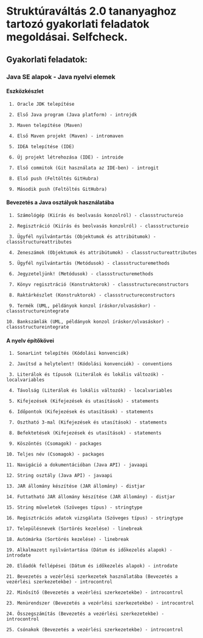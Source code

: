 # Struktúraváltás 2.0 tananyaghoz tartozó gyakorlati feladatok megoldásai. Selfcheck.

## Gyakorlati feladatok:

### Java SE alapok - Java nyelvi elemek

#### Eszközkészlet

     1. Oracle JDK telepítése

     2. Első Java program (Java platform) - introjdk

     3. Maven telepítése (Maven)

     4. Első Maven projekt (Maven) - intromaven
     
     5. IDEA telepítése (IDE)
     
     6. Új projekt létrehozása (IDE) - introide
     
     7. Első commitok (Git használata az IDE-ben) - introgit
     
     8. Első push (Feltöltés GitHubra)
     
     9. Második push (Feltöltés GitHubra)

#### Bevezetés a Java osztályok használatába

     1. Számológép (Kiírás és beolvasás konzolról) - classstructureio

     2. Regisztráció (Kiírás és beolvasás konzolról) - classstructureio

     3. Ügyfél nyilvántartás (Objektumok és attribútumok) - classstructureattributes

     4. Zeneszámok (Objektumok és attribútumok) - classstructureattributes
     
     5. Ügyfél nyilvántartás (Metódusok) - classstructuremethods
     
     6. Jegyzeteljünk! (Metódusok) - classstructuremethods
     
     7. Könyv regisztráció (Konstruktorok) - classstructureconstructors
     
     8. Raktárkészlet (Konstruktorok) - classstructureconstructors
     
     9. Termék (UML, példányok konzol íráskor/olvasáskor) - classstructureintegrate
     
    10. Bankszámlák (UML, példányok konzol íráskor/olvasáskor) - classstructureintegrate

#### A nyelv építőkövei

     1. SonarLint telepítés (Kódolási konvenciók)

     2. Javítsd a helytelent! (Kódolási konvenciók) - conventions

     3. Literálok és típusok (Literálok és lokális változók) - localvariables

     4. Távolság (Literálok és lokális változók) - localvariables

     5. Kifejezések (Kifejezések és utasítások) - statements

     6. Időpontok (Kifejezések és utasítások) - statements

     7. Osztható 3-mal (Kifejezések és utasítások) - statements

     8. Befektetések (Kifejezések és utasítások) - statements

     9. Köszöntés (Csomagok) - packages

    10. Teljes név (Csomagok) - packages

    11. Navigáció a dokumentációban (Java API) - javaapi

    12. String osztály (Java API) - javaapi

    13. JAR állomány készítése (JAR állomány) - distjar

    14. Futtatható JAR állomány készítése (JAR állomány) - distjar

    15. String műveletek (Szöveges típus) - stringtype

    16. Regisztrációs adatok vizsgálata (Szöveges típus) - stringtype

    17. Településnevek (Sortörés kezelése) - linebreak

    18. Autómárka (Sortörés kezelése) - linebreak

    19. Alkalmazott nyilvántartása (Dátum és időkezelés alapok) - introdate

    20. Előadók fellépései (Dátum és időkezelés alapok) - introdate

    21. Bevezetés a vezérlési szerkezetek használatába (Bevezetés a vezérlési szerkezetekbe) - introcontrol

    22. Minősítő (Bevezetés a vezérlési szerkezetekbe) - introcontrol

    23. Menürendszer (Bevezetés a vezérlési szerkezetekbe) - introcontrol

    24. Összegszámítás (Bevezetés a vezérlési szerkezetekbe) - introcontrol

    25. Csónakok (Bevezetés a vezérlési szerkezetekbe) - introcontrol